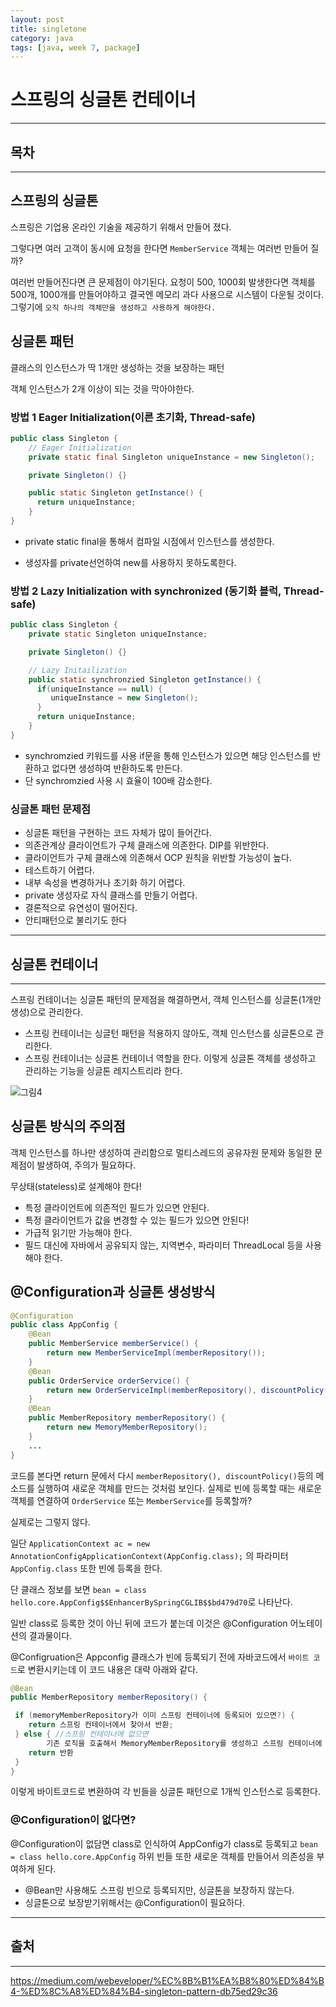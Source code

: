 ```yaml
---
layout: post
title: singletone
category: java
tags: [java, week 7, package]
---
```


# 스프링의 싱글톤 컨테이너

---
## 목차

---

## 스프링의 싱글톤

스프링은 기업용 온라인 기술을 제공하기 위해서 만들어 졌다.

그렇다면 여러 고객이 동시에 요청을 한다면 ```MemberService``` 객체는 여러번 만들어 질까?

여러번 만들어진다면 큰 문제점이 야기된다. 요청이 500, 1000회 발생한다면 객체를 500개, 1000개를 만들어야하고 결국엔 메모리 과다 사용으로 시스템이 다운될 것이다. 그렇기에 ```오직 하나의 객체만을 생성하고 사용하게 해야한다.```

## 싱글톤 패턴

클래스의 인스턴스가 딱 1개만 생성하는 것을 보장하는 패턴

객체 인스턴스가 2개 이상이 되는 것을 막아야한다.

### 방법 1 Eager Initialization(이른 초기화, Thread-safe)
```java
public class Singleton {
    // Eager Initialization
    private static final Singleton uniqueInstance = new Singleton();

    private Singleton() {}

    public static Singleton getInstance() {
      return uniqueInstance; 
    } 
}
```

- private static final을 통해서 컴파일 시점에서 인스턴스를 생성한다. 

- 생성자를 private선언하여 new를 사용하지 못하도록한다.

### 방법 2 Lazy Initialization with synchronized (동기화 블럭, Thread-safe)

```java
public class Singleton {
    private static Singleton uniqueInstance;

    private Singleton() {}

    // Lazy Initailization
    public static synchronzied Singleton getInstance() {
      if(uniqueInstance == null) {
         uniqueInstance = new Singleton();
      }
      return uniqueInstance;
    }
}
```

- synchromzied 키워드를 사용 if문을 통해 인스턴스가 있으면 해당 인스턴스를 반환하고 없다면 생성하여 반환하도록 만든다.
- 단 synchromzied 사용 시 효율이 100배 감소한다.


### 싱글톤 패턴 문제점

- 싱글톤 패턴을 구현하는 코드 자체가 많이 들어간다.
- 의존관계상 클라이언트가 구체 클래스에 의존한다. DIP를 위반한다.
- 클라이언트가 구체 클래스에 의존해서 OCP 원칙을 위반할 가능성이 높다.
- 테스트하기 어렵다.
- 내부 속성을 변경하거나 초기화 하기 어렵다.
- private 생성자로 자식 클래스를 만들기 어렵다.
- 결론적으로 유연성이 떨어진다.
- 안티패턴으로 불리기도 한다
---
## 싱글톤 컨테이너
---
스프링 컨테이너는 싱글톤 패턴의 문제점을 해결하면서, 객체 인스턴스를 싱글톤(1개만 생성)으로 관리한다.

- 스프링 컨테이너는 싱글턴 패턴을 적용하지 않아도, 객체 인스턴스를 싱글톤으로 관리한다.
- 스프링 컨테이너는 싱글톤 컨테이너 역할을 한다. 이렇게 싱글톤 객체를 생성하고 관리하는 기능을 싱글톤 레지스트리라 한다.

![그림4](https://media.vlpt.us/images/happykimnh/post/5e026f0b-d9e8-4777-9b6f-d466002e76d2/image.png)

## 싱글톤 방식의 주의점

객체 인스턴스를 하나만 생성하여 관리함으로 멀티스레드의 공유자원 문제와 동일한 문제점이 발생하여, 주의가 필요하다.

무상태(stateless)로 설계해야 한다!
- 특정 클라이언트에 의존적인 필드가 있으면 안된다.
- 특정 클라이언트가 값을 변경할 수 있는 필드가 있으면 안된다!
- 가급적 읽기만 가능해야 한다.
- 필드 대신에 자바에서 공유되지 않는, 지역변수, 파라미터 ThreadLocal 등을 사용해야 한다.

## @Configuration과 싱글톤 생성방식
```java
@Configuration
public class AppConfig {
    @Bean
    public MemberService memberService() {
        return new MemberServiceImpl(memberRepository());
    }
    @Bean
    public OrderService orderService() {
        return new OrderServiceImpl(memberRepository(), discountPolicy());
    }
    @Bean
    public MemberRepository memberRepository() {
        return new MemoryMemberRepository();
    }
    ...
}
```
코드를 본다면 return 문에서 다시 ```memberRepository(), discountPolicy()```등의 메소드를 실행하여 새로운 객체를 만드는 것처럼 보인다. 실제로 빈에 등록할 때는 새로운 객체를 연결하여 ```OrderService``` 또는 ```MemberService```를 등록할까?

실제로는 그렇지 않다.

일단 ```ApplicationContext ac = new
AnnotationConfigApplicationContext(AppConfig.class);``` 의 파라미터 ```AppConfig.class``` 또한 빈에 등록을 한다. 

단 클래스 정보를 보면 ```bean = class hello.core.AppConfig$$EnhancerBySpringCGLIB$$bd479d70```로 나타난다.

일반 class로 등록한 것이 아닌 뒤에 코드가 붙는데 이것은 @Configuration 어노테이션의 결과물이다.

@Configruation은 Appconfig 클래스가 빈에 등록되기 전에 자바코드에서 ```바이트 코드```로 변환시키는데 이 코드 내용은 대략 아래와 같다.
```java
@Bean
public MemberRepository memberRepository() {

 if (memoryMemberRepository가 이미 스프링 컨테이너에 등록되어 있으면?) {
    return 스프링 컨테이너에서 찾아서 반환;
 } else { //스프링 컨테이너에 없으면
        기존 로직을 호출해서 MemoryMemberRepository를 생성하고 스프링 컨테이너에 등록
    return 반환
 }
}
```
이렇게 바이트코드로 변환하여 각 빈들을 싱글톤 패턴으로 1개씩 인스턴스로 등록한다.

### @Configuration이 없다면?

@Configuration이 없담면 class로 인식하여 AppConfig가 class로 등록되고
```bean = class hello.core.AppConfig``` 하위 빈들 또한 새로운 객체를 만들어서 의존성을 부여하게 된다.

- @Bean만 사용해도 스프링 빈으로 등록되지만, 싱글톤을 보장하지 않는다.
- 싱글톤으로 보장받기위해서는 @Configuration이 필요하다.





---
## 출처
---
https://medium.com/webeveloper/%EC%8B%B1%EA%B8%80%ED%84%B4-%ED%8C%A8%ED%84%B4-singleton-pattern-db75ed29c36